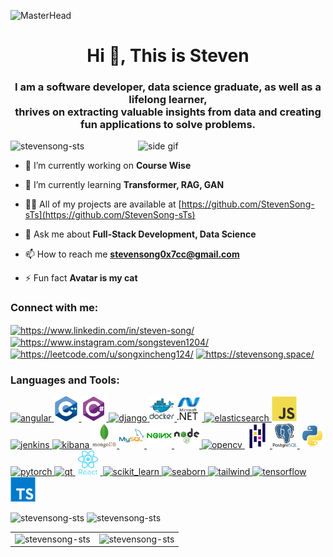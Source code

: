 ![MasterHead](https://media2.giphy.com/media/v1.Y2lkPTc5MGI3NjExMjQ3dGpiaGQ3NjA4MWExbmR1cGZoeHlhcXdxY2U1Y3MwNXM1eG1yZCZlcD12MV9pbnRlcm5hbF9naWZfYnlfaWQmY3Q9Zw/NKEt9elQ5cR68/giphy.webp)
<h1 align="center">Hi 👋, This is Steven</h1>
<h3 align="center">I am a software developer, data science graduate, as well as a lifelong learner, <br>thrives on extracting valuable insights from data and creating fun applications to solve problems.</h3>
<img align="right" alt="side gif" width=300  src="https://camo.githubusercontent.com/296084ab5cccc2509c01e4981f33da7668a10fa5d0004f1b71f016124439a375/68747470733a2f2f6d656469612e67697068792e636f6d2f6d656469612f35654c4472456152474865677832466546322f67697068792e676966">

<p align="left"> <img src="https://komarev.com/ghpvc/?username=stevensong-sts&label=Profile%20views&color=0e75b6&style=flat" alt="stevensong-sts" /> </p>

- 🔭 I’m currently working on **Course Wise**

- 🌱 I’m currently learning **Transformer, RAG, GAN**

- 👨‍💻 All of my projects are available at [https://github.com/StevenSong-sTs](https://github.com/StevenSong-sTs)

- 💬 Ask me about **Full-Stack Development, Data Science**

- 📫 How to reach me **stevensong0x7cc@gmail.com**

- ⚡ Fun fact **Avatar is my cat**

<h3 align="left">Connect with me:</h3>
<p align="left">
<a href="https://linkedin.com/in/https://www.linkedin.com/in/steven-song/" target="blank"><img align="center" src="https://raw.githubusercontent.com/rahuldkjain/github-profile-readme-generator/master/src/images/icons/Social/linked-in-alt.svg" alt="https://www.linkedin.com/in/steven-song/" height="30" width="40" /></a>
<a href="https://instagram.com/https://www.instagram.com/songsteven1204/" target="blank"><img align="center" src="https://raw.githubusercontent.com/rahuldkjain/github-profile-readme-generator/master/src/images/icons/Social/instagram.svg" alt="https://www.instagram.com/songsteven1204/" height="30" width="40" /></a>
<a href="https://www.leetcode.com/https://leetcode.com/u/songxincheng124/" target="blank"><img align="center" src="https://raw.githubusercontent.com/rahuldkjain/github-profile-readme-generator/master/src/images/icons/Social/leet-code.svg" alt="https://leetcode.com/u/songxincheng124/" height="30" width="40" /></a>
<a href="/https://stevensong.space/" target="blank"><img align="center" src="https://raw.githubusercontent.com/rahuldkjain/github-profile-readme-generator/master/src/images/icons/Social/rss.svg" alt="https://stevensong.space/" height="30" width="40" /></a>
</p>

<h3 align="left">Languages and Tools:</h3>
<p align="left"> <a href="https://angular.io" target="_blank" rel="noreferrer"> <img src="https://angular.io/assets/images/logos/angular/angular.svg" alt="angular" width="40" height="40"/> </a> <a href="https://www.w3schools.com/cpp/" target="_blank" rel="noreferrer"> <img src="https://raw.githubusercontent.com/devicons/devicon/master/icons/cplusplus/cplusplus-original.svg" alt="cplusplus" width="40" height="40"/> </a> <a href="https://www.w3schools.com/cs/" target="_blank" rel="noreferrer"> <img src="https://raw.githubusercontent.com/devicons/devicon/master/icons/csharp/csharp-original.svg" alt="csharp" width="40" height="40"/> </a> <a href="https://www.djangoproject.com/" target="_blank" rel="noreferrer"> <img src="https://cdn.worldvectorlogo.com/logos/django.svg" alt="django" width="40" height="40"/> </a> <a href="https://www.docker.com/" target="_blank" rel="noreferrer"> <img src="https://raw.githubusercontent.com/devicons/devicon/master/icons/docker/docker-original-wordmark.svg" alt="docker" width="40" height="40"/> </a> <a href="https://dotnet.microsoft.com/" target="_blank" rel="noreferrer"> <img src="https://raw.githubusercontent.com/devicons/devicon/master/icons/dot-net/dot-net-original-wordmark.svg" alt="dotnet" width="40" height="40"/> </a> <a href="https://www.elastic.co" target="_blank" rel="noreferrer"> <img src="https://www.vectorlogo.zone/logos/elastic/elastic-icon.svg" alt="elasticsearch" width="40" height="40"/> </a> <a href="https://developer.mozilla.org/en-US/docs/Web/JavaScript" target="_blank" rel="noreferrer"> <img src="https://raw.githubusercontent.com/devicons/devicon/master/icons/javascript/javascript-original.svg" alt="javascript" width="40" height="40"/> </a> <a href="https://www.jenkins.io" target="_blank" rel="noreferrer"> <img src="https://www.vectorlogo.zone/logos/jenkins/jenkins-icon.svg" alt="jenkins" width="40" height="40"/> </a> <a href="https://www.elastic.co/kibana" target="_blank" rel="noreferrer"> <img src="https://www.vectorlogo.zone/logos/elasticco_kibana/elasticco_kibana-icon.svg" alt="kibana" width="40" height="40"/> </a> <a href="https://www.mongodb.com/" target="_blank" rel="noreferrer"> <img src="https://raw.githubusercontent.com/devicons/devicon/master/icons/mongodb/mongodb-original-wordmark.svg" alt="mongodb" width="40" height="40"/> </a> <a href="https://www.mysql.com/" target="_blank" rel="noreferrer"> <img src="https://raw.githubusercontent.com/devicons/devicon/master/icons/mysql/mysql-original-wordmark.svg" alt="mysql" width="40" height="40"/> </a> <a href="https://www.nginx.com" target="_blank" rel="noreferrer"> <img src="https://raw.githubusercontent.com/devicons/devicon/master/icons/nginx/nginx-original.svg" alt="nginx" width="40" height="40"/> </a> <a href="https://nodejs.org" target="_blank" rel="noreferrer"> <img src="https://raw.githubusercontent.com/devicons/devicon/master/icons/nodejs/nodejs-original-wordmark.svg" alt="nodejs" width="40" height="40"/> </a> <a href="https://opencv.org/" target="_blank" rel="noreferrer"> <img src="https://www.vectorlogo.zone/logos/opencv/opencv-icon.svg" alt="opencv" width="40" height="40"/> </a> <a href="https://pandas.pydata.org/" target="_blank" rel="noreferrer"> <img src="https://raw.githubusercontent.com/devicons/devicon/2ae2a900d2f041da66e950e4d48052658d850630/icons/pandas/pandas-original.svg" alt="pandas" width="40" height="40"/> </a> <a href="https://www.postgresql.org" target="_blank" rel="noreferrer"> <img src="https://raw.githubusercontent.com/devicons/devicon/master/icons/postgresql/postgresql-original-wordmark.svg" alt="postgresql" width="40" height="40"/> </a> <a href="https://www.python.org" target="_blank" rel="noreferrer"> <img src="https://raw.githubusercontent.com/devicons/devicon/master/icons/python/python-original.svg" alt="python" width="40" height="40"/> </a> <a href="https://pytorch.org/" target="_blank" rel="noreferrer"> <img src="https://www.vectorlogo.zone/logos/pytorch/pytorch-icon.svg" alt="pytorch" width="40" height="40"/> </a> <a href="https://www.qt.io/" target="_blank" rel="noreferrer"> <img src="https://upload.wikimedia.org/wikipedia/commons/0/0b/Qt_logo_2016.svg" alt="qt" width="40" height="40"/> </a> <a href="https://reactjs.org/" target="_blank" rel="noreferrer"> <img src="https://raw.githubusercontent.com/devicons/devicon/master/icons/react/react-original-wordmark.svg" alt="react" width="40" height="40"/> </a> <a href="https://scikit-learn.org/" target="_blank" rel="noreferrer"> <img src="https://upload.wikimedia.org/wikipedia/commons/0/05/Scikit_learn_logo_small.svg" alt="scikit_learn" width="40" height="40"/> </a> <a href="https://seaborn.pydata.org/" target="_blank" rel="noreferrer"> <img src="https://seaborn.pydata.org/_images/logo-mark-lightbg.svg" alt="seaborn" width="40" height="40"/> </a> <a href="https://tailwindcss.com/" target="_blank" rel="noreferrer"> <img src="https://www.vectorlogo.zone/logos/tailwindcss/tailwindcss-icon.svg" alt="tailwind" width="40" height="40"/> </a> <a href="https://www.tensorflow.org" target="_blank" rel="noreferrer"> <img src="https://www.vectorlogo.zone/logos/tensorflow/tensorflow-icon.svg" alt="tensorflow" width="40" height="40"/> </a> <a href="https://www.typescriptlang.org/" target="_blank" rel="noreferrer"> <img src="https://raw.githubusercontent.com/devicons/devicon/master/icons/typescript/typescript-original.svg" alt="typescript" width="40" height="40"/> </a> </p>

<img src="https://github-readme-stats.vercel.app/api?username=stevensong-sts&show_icons=true&locale=en" alt="stevensong-sts" width="400" /> <img src="https://github-readme-streak-stats.herokuapp.com/?user=stevensong-sts" alt="stevensong-sts" width="400" />

<table>
  <tr>
    <td><img src="https://github-readme-stats.vercel.app/api?username=stevensong-sts&show_icons=true&locale=en" alt="stevensong-sts" width="400" /></td>
    <td><img src="https://github-readme-streak-stats.herokuapp.com/?user=stevensong-sts" alt="stevensong-sts" width="400" /></td>
  </tr>
</table>
